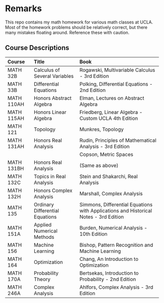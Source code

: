 # Remarks

This repo contains my math homework for various math classes at UCLA. Most of the homework problems should be relatively correct, but there many mistakes floating around. Reference these with caution.

## Course Descriptions

| Course      | Title                           | Book 
| :----       | :----                           | :---- 
| MATH 32B    | Calculus of Several Variables   | Rogawski, Multivariable Calculus - 3rd Edition
| MATH 33B    | Differential Equations          | Polking, Differential Equations - 2nd Edition
| MATH 110AH  | Honors Abstract Algebra		    | Elman, Lectures on Abstract Algebra
| MATH 115AH  | Honors Linear Algebra           | Friedberg, Linear Algebra - Custom UCLA 4th Edition
| MATH 121    | Topology                        | Munkres, Topology
| MATH 131AH  | Honors Real Analysis            | Rudin, Principles of Mathematical Analysis - 3rd Edition
|             |                                 | Copson, Metric Spaces
| MATH 131BH  | Honors Real Analysis            | (Same as above)
| MATH 132C	  | Topics in Real Analysis         | Stein and Shakarchi, Real Analysis
| MATH 132H   | Honors Complex Analysis         | Marshall, Complex Analysis
| MATH 135    | Ordinary Differential Equations | Simmons, Differential Equations with Applications and Historical Notes - 3rd Edition
| MATH 151A   | Applied Numerical Methods       | Burden, Numerical Analysis - 10th Edition
| MATH 156	  | Machine Learning			    | Bishop, Pattern Recognition and Machine Learning
| MATH 164	  | Optimization				    | Chang, An Introduction to Optimization
| MATH 170A   | Probability Theory              | Bertsekas, Introduction to Probability - 2nd Edition
| MATH 246A   | Complex Analysis				| Ahlfors, Complex Analysis - 3rd Edition